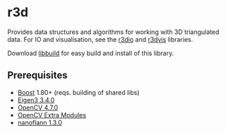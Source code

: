 # r3d

Provides data structures and algorithms for working with 3D triangulated data.
For IO and visualisation, see the [r3dio](../../../r3dio) and [r3dvis](../../../r3dvis) libraries.

Download [libbuild](https://github.com/richeytastic/libbuild) for easy build and install of this library.

## Prerequisites
- [Boost](http://www.boost.org) 1.80+ (reqs. building of shared libs)
- [Eigen3 3.4.0](http://eigen.tuxfamily.org)
- [OpenCV 4.7.0](http://opencv.org)
- [OpenCV Extra Modules](https://github.com/opencv/opencv_contrib)
- [nanoflann 1.3.0](https://github.com/jlblancoc/nanoflann)
